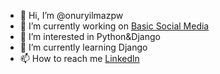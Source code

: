 - 👋 Hi, I’m @onuryilmazpw
- 🔭 I’m currently working on [Basic Social Media](https://github.com/onuryilmazpw/basic-social-media)
- 👀 I’m interested in Python&Django
- 🌱 I’m currently learning Django
- 📫 How to reach me [Linkedln](https://www.linkedin.com/in/onuryilmazpw/)

<!---
onuryilmazpw/onuryilmazpw is a ✨ special ✨ repository because its `README.md` (this file) appears on your GitHub profile.
You can click the Preview link to take a look at your changes.
--->
